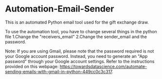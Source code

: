 # Automation-Email-Sender
This is an automated Python email tool used for the gift exchange draw.

To use the automation tool, you have to change several things in the python file
1.Change the "receivers_email"
2.Change the sender_email and the password.

Note: If you are using Gmail, please note that the password required is not your Google account password. Instead, you need to generate an "App password" through your Google account settings. 
Refer to the instructions provided on this webpage: https://towardsdatascience.com/automate-sending-emails-with-gmail-in-python-449cc0c3c317.
